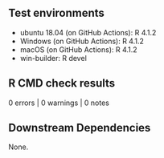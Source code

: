 ## Test environments

* ubuntu 18.04 (on GitHub Actions): R 4.1.2
* Windows (on GitHub Actions): R 4.1.2
* macOS (on GitHub Actions): R 4.1.2
* win-builder: R devel

## R CMD check results

0 errors | 0 warnings | 0 notes


## Downstream Dependencies

None.
